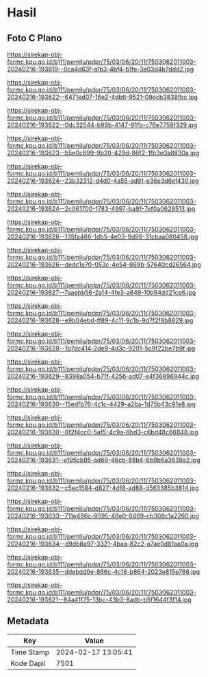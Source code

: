# Hasil

## Foto C Plano

https://sirekap-obj-formc.kpu.go.id/b111/pemilu/pdpr/75/03/06/20/11/7503062011003-20240216-193619--0ca4d63f-a1b3-4bf4-b1fe-3a03d4b7ddd2.jpg

https://sirekap-obj-formc.kpu.go.id/b111/pemilu/pdpr/75/03/06/20/11/7503062011003-20240216-193622--6471ed07-16e2-4db6-9521-09ecb3838fbc.jpg

https://sirekap-obj-formc.kpu.go.id/b111/pemilu/pdpr/75/03/06/20/11/7503062011003-20240216-193622--0dc32544-b99b-4147-91fb-c76e7758f329.jpg

https://sirekap-obj-formc.kpu.go.id/b111/pemilu/pdpr/75/03/06/20/11/7503062011003-20240216-193623--b5e0c899-9b20-429d-86f2-1fb3e0a8830a.jpg

https://sirekap-obj-formc.kpu.go.id/b111/pemilu/pdpr/75/03/06/20/11/7503062011003-20240216-193624--23b32312-d4d0-4a55-ad91-e36e3d6ef430.jpg

https://sirekap-obj-formc.kpu.go.id/b111/pemilu/pdpr/75/03/06/20/11/7503062011003-20240216-193624--2c061700-1783-4997-ba91-7ef0a0629513.jpg

https://sirekap-obj-formc.kpu.go.id/b111/pemilu/pdpr/75/03/06/20/11/7503062011003-20240216-193626--135fa466-1db5-4e03-9d99-31cbaa080458.jpg

https://sirekap-obj-formc.kpu.go.id/b111/pemilu/pdpr/75/03/06/20/11/7503062011003-20240216-193626--dedc1e70-053c-4e54-869b-57640cd26564.jpg

https://sirekap-obj-formc.kpu.go.id/b111/pemilu/pdpr/75/03/06/20/11/7503062011003-20240216-193627--7aaebb56-2a14-4fe3-a849-10b94dd21ce6.jpg

https://sirekap-obj-formc.kpu.go.id/b111/pemilu/pdpr/75/03/06/20/11/7503062011003-20240216-193628--e9b04ebd-ff89-4c11-9c1b-9d7f2f8b8829.jpg

https://sirekap-obj-formc.kpu.go.id/b111/pemilu/pdpr/75/03/06/20/11/7503062011003-20240216-193628--1b7dc414-2de9-4d3c-9201-5c9f22be7b9f.jpg

https://sirekap-obj-formc.kpu.go.id/b111/pemilu/pdpr/75/03/06/20/11/7503062011003-20240216-193629--8398a054-b71f-4256-ad07-e4f36896944c.jpg

https://sirekap-obj-formc.kpu.go.id/b111/pemilu/pdpr/75/03/06/20/11/7503062011003-20240216-193630--15edfb76-4c1c-4429-a2ba-1d75b43c91e8.jpg

https://sirekap-obj-formc.kpu.go.id/b111/pemilu/pdpr/75/03/06/20/11/7503062011003-20240216-193630--8f2f4cc0-5af5-4c9a-8bd3-c6bd48c66848.jpg

https://sirekap-obj-formc.kpu.go.id/b111/pemilu/pdpr/75/03/06/20/11/7503062011003-20240216-193631--e195cb95-ad69-46cb-88b4-6b9b6a3639a2.jpg

https://sirekap-obj-formc.kpu.go.id/b111/pemilu/pdpr/75/03/06/20/11/7503062011003-20240216-193632--c5ec1584-d827-4d18-ad88-d563385b3814.jpg

https://sirekap-obj-formc.kpu.go.id/b111/pemilu/pdpr/75/03/06/20/11/7503062011003-20240216-193633--711e486c-9595-48e0-8469-cb308c1a2260.jpg

https://sirekap-obj-formc.kpu.go.id/b111/pemilu/pdpr/75/03/06/20/11/7503062011003-20240216-193634--d9db8a97-3321-4baa-82c2-a7ae0d81aa0a.jpg

https://sirekap-obj-formc.kpu.go.id/b111/pemilu/pdpr/75/03/06/20/11/7503062011003-20240216-193635--ddebdd9e-866c-4c18-b864-2023e815e766.jpg

https://sirekap-obj-formc.kpu.go.id/b111/pemilu/pdpr/75/03/06/20/11/7503062011003-20240216-193621--84a41f75-13bc-43b3-8adb-b5f1644f3f14.jpg


## Metadata

| Key        | Value               |
| ---------- | ------------------- |
| Time Stamp | 2024-02-17 13:05:41 |
| Kode Dapil | 7501                |



